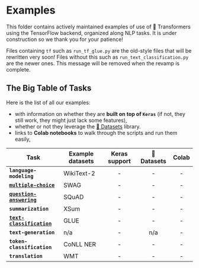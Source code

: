 <!---
Copyright 2020 The HuggingFace Team. All rights reserved.
Licensed under the Apache License, Version 2.0 (the "License");
you may not use this file except in compliance with the License.
You may obtain a copy of the License at

    http://www.apache.org/licenses/LICENSE-2.0

Unless required by applicable law or agreed to in writing, software
distributed under the License is distributed on an "AS IS" BASIS,
WITHOUT WARRANTIES OR CONDITIONS OF ANY KIND, either express or implied.
See the License for the specific language governing permissions and
limitations under the License.
-->

# Examples

This folder contains actively maintained examples of use of 🤗 Transformers using the TensorFlow backend, organized along NLP tasks. It is under construction so we thank you for your patience!

Files containing `tf` such as `run_tf_glue.py` are the old-style files that will be rewritten very soon! Files without this such as `run_text_classification.py` are the newer ones. This message will be removed when the revamp is complete.

## The Big Table of Tasks

Here is the list of all our examples:
- with information on whether they are **built on top of `Keras`** (if not, they still work, they might
  just lack some features),
- whether or not they leverage the [🤗 Datasets](https://github.com/huggingface/datasets) library.
- links to **Colab notebooks** to walk through the scripts and run them easily,
<!--
Coming soon!
- links to **Cloud deployments** to be able to deploy large-scale trainings in the Cloud with little to no setup.
-->

| Task | Example datasets | Keras support | 🤗 Datasets | Colab
|---|---|:---:|:---:|:---:|
| **`language-modeling`** | WikiText-2 | - | - | -
| [**`multiple-choice`**](https://github.com/huggingface/transformers/tree/master/examples/tensorflow/multiple-choice) | SWAG | - | - | -
| [**`question-answering`**](https://github.com/huggingface/transformers/tree/master/examples/tensorflow/question-answering) | SQuAD | - | - | -
| **`summarization`** | XSum | - | -  | -
| [**`text-classification`**](https://github.com/huggingface/transformers/tree/master/examples/tensorflow/text-classification) | GLUE | - | - | -
| **`text-generation`** | n/a | - | n/a | -
| **`token-classification`** | CoNLL NER | - | - | - 
| **`translation`** | WMT | -  | - | -

